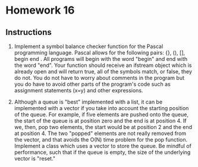 # Homework 16

## Instructions

1. Implement a symbol balance checker function for the Pascal programming language. Pascal allows for the following pairs: {}, (), [], begin end . All programs will begin with the word "begin" and end  with the word "end". Your function should receive an ifstream object which is already open and will return true, all of the symbols match, or false, they do not. You do not have to worry about comments in the program but you do have to avoid other parts of the program's code such as assignment statements (x=y) and other expressions.  

2. Although a queue is "best" implemented with a list, it can be implemented with a vector if you take into account the starting position of the queue. For example, if five elements are pushed onto the queue, the start of the queue is at position zero and the end is at position 4. If we, then, pop two elements, the start would be at position 2 and the end at position 4. The two "popped" elements are not really removed from the vector, and that avoids the O(N) time problem for the pop function. Implement a class which uses a vector to store the queue. Be mindful of performance, such that if the queue is empty, the size of the underlying vector is "reset."
